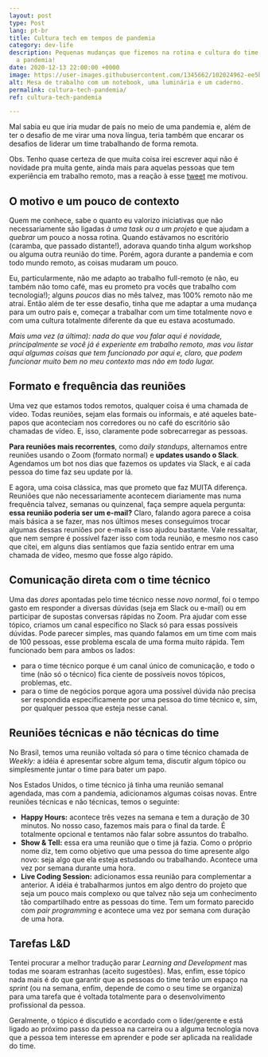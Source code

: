 ```yaml
---
layout: post
type: Post
lang: pt-br
title: Cultura tech em tempos de pandemia
category: dev-life
description: Pequenas mudanças que fizemos na rotina e cultura do time tech durante
  a pandemia!
date: 2020-12-13 22:00:00 +0000
image: https://user-images.githubusercontent.com/1345662/102024962-ee5b9200-3d62-11eb-84d5-3a77c034f3c1.jpg
alt: Mesa de trabalho com um notebook, uma luminária e um caderno.
permalink: cultura-tech-pandemia/
ref: cultura-tech-pandemia

---
```

Mal sabia eu que iria mudar de país no meio de uma pandemia e, além de ter o desafio de me virar uma nova língua, teria também que encarar os desafios de liderar um time trabalhando de forma remota.

Obs. Tenho quase certeza de que muita coisa irei escrever aqui não é novidade pra muita gente, ainda mais para aquelas pessoas que tem experiência em trabalho remoto, mas a reação à esse [tweet](https://twitter.com/raphaelfabeni/status/1336263682628722689 "Link de um tweet falando sobre a minha idéia ed escrever sobre o dia a dia do time em época de pandemia.") me motivou.

## O motivo e um pouco de contexto

Quem me conhece, sabe o quanto eu valorizo iniciativas que não necessariamente são ligadas _à uma task ou a um projeto_ e que ajudam a _quebrar_ um pouco a nossa rotina. Quando estávamos no escritório (caramba, que passado distante!), adorava quando tinha algum workshop ou alguma outra reunião do time. Porém, agora durante a pandemia e com todo mundo remoto, as coisas mudaram um pouco.

Eu, particularmente, não me adapto ao trabalho full-remoto (e não, eu também não tomo café, mas eu prometo pra vocês que trabalho com tecnologia!); alguns _poucos_ dias no mês talvez, mas 100% remoto não me atrai. Então além de ter esse desafio, tinha que me adaptar a uma mudança para um outro país e, começar a trabalhar com um time totalmente novo e com uma cultura totalmente diferente da que eu estava acostumado.

_Mais uma vez (a última): nada do que vou falar aqui é novidade, principalmente se você já é experiente em trabalho remoto, mas vou listar aqui algumas coisas que tem funcionado por aqui e, claro, que podem funcionar muito bem no meu contexto mas não em todo lugar._

## Formato e frequência das reuniões

Uma vez que estamos todos remotos, qualquer coisa é uma chamada de vídeo. Todas reuniões, sejam elas formais ou informais, e até aqueles bate-papos que aconteciam nos corredores ou no café do escritório são chamadas de vídeo. E, isso, claramente pode sobrecarregar as pessoas.

**Para reuniões mais recorrentes**, como _daily standups_, alternamos entre reuniões usando o Zoom (formato normal) e **updates usando o Slack**. Agendamos um bot nos dias que fazemos os updates via Slack, e aí cada pessoa do time faz seu update por lá.

E agora, uma coisa clássica, mas que prometo que faz MUITA diferença. Reuniões que não necessariamente acontecem diariamente mas numa frequência talvez, semanas ou quinzenal, faça sempre aquela pergunta: **essa reunião poderia ser um e-mail?** Claro, falando agora parece a coisa mais básica a se fazer, mas nos últimos meses conseguimos trocar algumas dessas reuniões por e-mails e isso ajudou bastante. Vale ressaltar, que nem sempre é possível fazer isso com toda reunião, e mesmo nos caso que citei, em alguns dias sentíamos que fazia sentido entrar em uma chamada de vídeo, mesmo que fosse algo rápido.

## Comunicação direta com o time técnico

Uma das _dores_ apontadas pelo time técnico nesse _novo normal_, foi o tempo gasto em responder a diversas dúvidas (seja em Slack ou e-mail) ou em participar de supostas conversas rápidas no Zoom. Pra ajudar com esse tópico, criamos um canal específico no Slack só para essas possíveis dúvidas. Pode parecer simples, mas quando falamos em um time com mais de 100 pessoas, esse problema escala de uma forma muito rápida. Tem funcionado bem para ambos os lados:

* para o time técnico porque é um canal único de comunicação, e todo o time (não só o técnico) fica ciente de possíveis novos tópicos, problemas, etc.
* para o time de negócios porque agora uma possível dúvida não precisa ser respondida especificamente por uma pessoa do time técnico e, sim, por qualquer pessoa que esteja nesse canal.

## Reuniões técnicas e não técnicas do time

No Brasil, temos uma reunião voltada só para o time técnico chamada de _Weekly:_ a idéia é apresentar sobre algum tema, discutir algum tópico ou simplesmente juntar o time para bater um papo.

Nos Estados Unidos, o time técnico já tinha uma reunião semanal agendada, mas com a pandemia, adicionamos algumas coisas novas. Entre reuniões técnicas e não técnicas, temos o seguinte:

* **Happy Hours:** acontece três vezes na semana e tem a duração de 30 minutos. No nosso caso, fazemos mais para o final da tarde. É totalmente opcional e tentamos não falar sobre assuntos do trabalho.
* **Show & Tell:** essa era uma reunião que o time já fazia. Como o próprio nome diz, tem como objetivo que uma pessoa do time apresente algo novo: seja algo que ela esteja estudando ou trabalhando. Acontece uma vez por semana durante uma hora.
* **Live Coding Session:** adicionamos essa reunião para complementar a anterior. A idéia é trabalharmos juntos em algo dentro do projeto que seja um pouco mais complexo ou que talvez não seja um conhecimento tão compartilhado entre as pessoas do time. Tem um formato parecido com _pair programming_ e acontece uma vez por semana com duração de uma hora.

## Tarefas L&D

Tentei procurar a melhor tradução parar _Learning and Development_ mas todas me soaram estranhas (aceito sugestões). Mas, enfim, esse tópico nada mais é do que garantir que as pessoas do time terão um espaço na _sprint_ (ou na semana, enfim, depende de como o seu time se organiza) para uma tarefa que é voltada totalmente para o desenvolvimento profissional da pessoa.

Geralmente, o tópico é discutido e acordado com o líder/gerente e está ligado ao próximo passo da pessoa na carreira ou a alguma tecnologia nova que a pessoa tem interesse em aprender e pode ser aplicada na realidade do time.